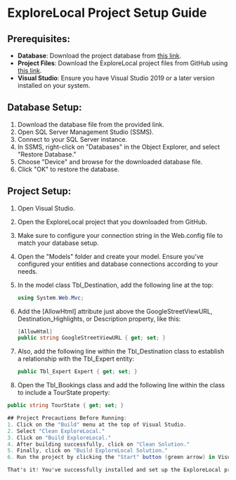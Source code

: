 # ExploreLocal Project Setup Guide

## Prerequisites:

- **Database**: Download the project database from [this link](https://cutt.ly/OwjPXR0Y).
- **Project Files**: Download the ExploreLocal project files from GitHub using [this link](https://cutt.ly/mwkhMEb2).
- **Visual Studio**: Ensure you have Visual Studio 2019 or a later version installed on your system.

## Database Setup:

1. Download the database file from the provided link.
2. Open SQL Server Management Studio (SSMS).
3. Connect to your SQL Server instance.
4. In SSMS, right-click on "Databases" in the Object Explorer, and select "Restore Database."
5. Choose "Device" and browse for the downloaded database file.
6. Click "OK" to restore the database.

## Project Setup:

1. Open Visual Studio.
2. Open the ExploreLocal project that you downloaded from GitHub.
3. Make sure to configure your connection string in the Web.config file to match your database setup.
4. Open the "Models" folder and create your model. Ensure you've configured your entities and database connections according to your needs.
5. In the model class Tbl_Destination, add the following line at the top:

   ```csharp
   using System.Web.Mvc;
6. Add the [AllowHtml] attribute just above the GoogleStreetViewURL, Destination_Highlights, or Description property, like this:
   ```csharp
   [AllowHtml]
   public string GoogleStreetViewURL { get; set; }
8. Also, add the following line within the Tbl_Destination class to establish a relationship with the Tbl_Expert entity:
   ```csharp
   public Tbl_Expert Expert { get; set; }
10. Open the Tbl_Bookings class and add the following line within the class to include a TourState property:
   ```csharp
   public string TourState { get; set; }

## Project Precautions Before Running:   
1. Click on the "Build" menu at the top of Visual Studio.
2. Select "Clean ExploreLocal."
3. Click on "Build ExploreLocal."
4. After building successfully, click on "Clean Solution."
5. Finally, click on "Build ExploreLocal Solution."
6. Run the project by clicking the "Start" button (green arrow) in Visual Studio.

That's it! You've successfully installed and set up the ExploreLocal project. If you have any questions or encounter any issues, please don't hesitate to reach out for assistance.
